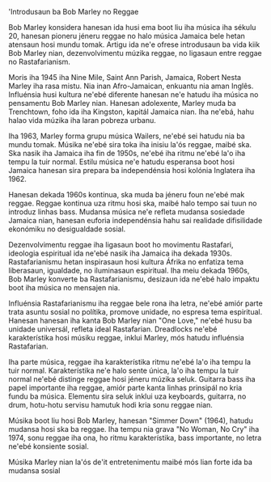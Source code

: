 'Introdusaun ba Bob Marley no Reggae

Bob Marley konsidera hanesan ida husi ema boot liu iha música iha sékulu 20, hanesan pioneru jéneru reggae no halo música Jamaica bele hetan atensaun hosi mundu tomak. Artigu ida ne'e ofrese introdusaun ba vida kiik Bob Marley nian, dezenvolvimentu múzika reggae, no ligasaun entre reggae no Rastafarianism.

Moris iha 1945 iha Nine Mile, Saint Ann Parish, Jamaica, Robert Nesta Marley iha rasa mistu. Nia inan Afro-Jamaican, enkuantu nia aman Inglês. Influénsia husi kultura ne'ebé diferente hanesan ne'e hatudu iha música no pensamentu Bob Marley nian. Hanesan adolexente, Marley muda ba Trenchtown, foho ida iha Kingston, kapitál Jamaica nian. Iha ne'ebá, hahu halao vida múzika iha laran pobreza urbanu.

Iha 1963, Marley forma grupu música Wailers, ne'ebé sei hatudu nia ba mundu tomak. Músika ne'ebé sira toka iha inisiu la'ós reggae, maibé ska. Ska nasik iha Jamaica iha fin de 1950s, ne'ebé iha ritmu ne'ebé la'o iha tempu la tuir normal. Estilu música ne'e hatudu esperansa boot hosi Jamaica hanesan sira prepara ba independénsia hosi kolónia Inglatera iha 1962.

Hanesan dekada 1960s kontinua, ska muda ba jéneru foun ne'ebé mak reggae. Reggae kontinua uza ritmu hosi ska, maibé halo tempo sai tuun no introduz linhas bass. Mudansa música ne'e refleta mudansa sosiedade Jamaica nian, hanesan euforia independénsia hahu sai realidade difisilidade ekonómiku no desigualdade sosial.

Dezenvolvimentu reggae iha ligasaun boot ho movimentu Rastafari, ideologia espiritual ida ne'ebé nasik iha Jamaica iha dekada 1930s. Rastafarianismu hetan inspirasaun hosi kultura Áfrika no enfatiza tema liberasaun, igualdade, no iluminasaun espiritual. Iha meiu dekada 1960s, Bob Marley konverte ba Rastafarianismu, desizaun ida ne'ebé halo impaktu boot iha música no mensajen nia.

Influénsia Rastafarianismu iha reggae bele rona iha letra, ne'ebé amiór parte trata asuntu sosial no polítika, promove unidade, no espresa tema espiritual. Hanesan hanesan iha kanta Bob Marley nian "One Love," ne'ebé husu ba unidade universál, refleta ideal Rastafarian. Dreadlocks ne'ebé karakterístika hosi músiku reggae, inklui Marley, mós hatudu influénsia Rastafarian.

Iha parte música, reggae iha karakterístika ritmu ne'ebé la'o iha tempu la tuir normal. Karakterístika ne'e halo sente única, la'o iha tempu la tuir normal ne'ebé distinge reggae hosi jéneru múzika seluk. Guitarra bass iha papel importante iha reggae, amiór parte kanta linhas prinsipál no kria fundu ba música. Elementu sira seluk inklui uza keyboards, guitarra, no drum, hotu-hotu servisu hamutuk hodi kria sonu reggae nian.

Músika boot liu hosi Bob Marley, hanesan "Simmer Down" (1964), hatudu mudansa hosi ska ba reggae. Iha tempu nia grava "No Woman, No Cry" iha 1974, sonu reggae iha ona, ho ritmu karakterístika, bass importante, no letra ne'ebé konsiente sosial.

Músika Marley nian la'ós de'it entretenimentu maibé mós lian forte ida ba mudansa sosial